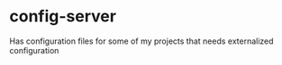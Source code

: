 # config-server
Has configuration files for some of my projects that needs externalized configuration

